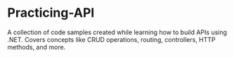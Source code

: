 # Practicing-API
A collection of code samples created while learning how to build APIs using .NET. Covers concepts like CRUD operations, routing, controllers, HTTP methods, and more.

